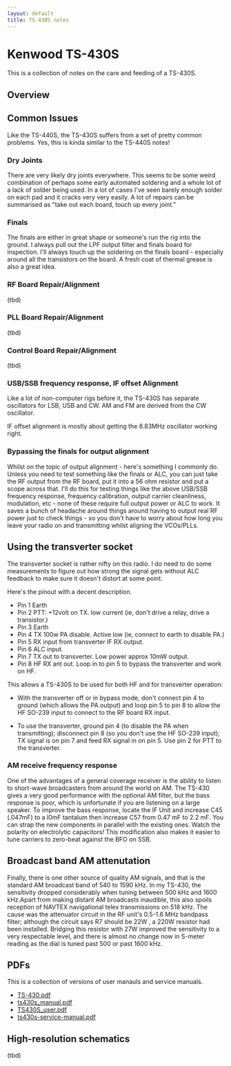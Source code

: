 ```yaml
---
layout: default
title: TS-430S notes
---
```


# Kenwood TS-430S

This is a collection of notes on the care and feeding of a TS-430S.

## Overview


## Common Issues

Like the TS-440S, the TS-430S suffers from a set of pretty common problems.
Yes, this is kinda similar to the TS-440S notes!

### Dry Joints

There are very likely dry joints everywhere.  This seems to be some weird
combination of perhaps some early automated soldering and a whole lot of
a lack of solder being used.  In a lot of cases I've seen barely enough
solder on each pad and it cracks very very easily.  A lot of repairs can
be summarised as "take out each board, touch up every joint."

### Finals

The finals are either in great shape or someone's run the rig into the ground.
I always pull out the LPF output filter and finals board for inspection.
I'll always touch up the soldering on the finals board - especially around all
the transistors on the board.  A fresh coat of thermal grease is also a great idea.


### RF Board Repair/Alignment

(tbd)

### PLL Board Repair/Alignment

(tbd)

### Control Board Repair/Alignment

(tbd)

### USB/SSB frequency response, IF offset Alignment

Like a lot of non-computer rigs before it, the TS-430S has separate oscillators
for LSB, USB and CW.  AM and FM are derived from the CW oscillator.

IF offset alignment is mostly about getting the 8.83MHz oscillator working right.

### Bypassing the finals for output alignment

Whilst on the topic of output alignment - here's something I commonly do.
Unless you need to test something like the finals or ALC, you can just
take the RF output from the RF board, put it into a 56 ohm resistor and
put a scope across that.  I'll do this for testing things like the above
USB/SSB frequency response, frequency calibration, output carrier cleanliness,
modulation, etc - none of these require full output power or ALC to work.
It saves a bunch of headache around things around having to output real RF
power just to check things - so you don't have to worry about how long
you leave your radio on and transmitting whilst aligning the VCOs/PLLs.

## Using the transverter socket

The transverter socket is rather nifty on this radio. I do need to do some
measurements to figure out how strong the signal gets without ALC feedback
to make sure it doesn't distort at some point.

Here's the pinout with a decent description.

 * Pin 1 Earth
 * Pin 2 PTT: +12volt on TX. low current (ie, don't drive a relay, drive a transistor.)
 * Pin 3 Earth
 * Pin 4 TX 100w PA disable. Active low (ie, connect to earth to disable PA.)
 * Pin 5 RX input from transverter IF RX output.
 * Pin 6 ALC input.
 * Pin 7 TX out to transverter. Low power approx 10mW output.
 * Pin 8 HF RX ant out. Loop in to pin 5 to bypass the transverter and work on HF.

This allows a TS-430S to be used for both HF and for transverter operation:

 * With the transverter off or in bypass mode, don't connect pin 4 to ground (which
   allows the PA output) and loop pin 5 to pin 8 to allow the HF SO-239 input to
   connect to the RF board RX input.

 * To use the transverter, ground pin 4 (to disable the PA when transmitting);
   disconnect pin 8 (so you don't use the HF SO-239 input); TX signal is on pin 7
   and feed RX signal in on pin 5.  Use pin 2 for PTT to the transverter.

### AM receive frequency response

One of the advantages of a general coverage receiver is the ability to listen to
short-wave broadcasters from around the world on AM. The TS-430 gives a very good
performance with the optional AM filter, but the bass response is poor, which
is unfortunate if you are listening on a large speaker. To improve the bass response,
locate the IF Unit and increase C45 (.047mF) to a l0mF tantalum then increase C57
from 0.47 mF to 2.2 mF. You can strap the new components in parallel with the
existing ones. Watch the polarity on electrolytic capacitors!
This modification also makes it easier to tune carriers to zero-beat
against the BFO on SSB.

## Broadcast band AM attenutation

Finally, there is one other source of quality AM signals, and that is the
standard AM broadcast band of 540 to 1590 kHz. In my TS-430, the sensitivity
dropped considerably when tuning between 500 kHz and 1600 kHz.Apart from
making distant AM broadcasts inaudible, this also spoils reception of NAVTEX
navigational telex transmissions on 518 kHz. The cause was the attenuator
circuit in the RF unit's 0.5-1.6 MHz bandpass filter; although the circuit
says R7 should be 22W , a 220W resistor had been installed.
Bridging this resistor with 27W improved the sensitivity to a very
respectable level, and there is almost no change now in S-meter
reading as the dial is tuned past 500 or past 1600 kHz.

## PDFs

This is a collection of versions of user manauls and service manuals.

 * [TS-430.pdf](TS-430.pdf)
 * [ts430s_manual.pdf](ts430s_manual.pdf)
 * [TS430S_user.pdf](TS430S_user.pdf)
 * [ts430s-service-manual.pdf](ts430s-service-manual.pdf)

## High-resolution schematics

(tbd)


